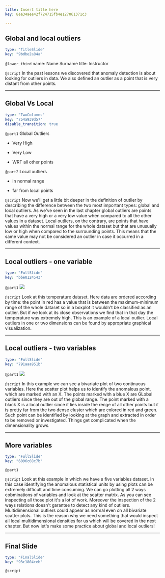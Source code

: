 ```yaml
---
title: Insert title here
key: 8ea34aee42f724715fb4e127061371c3

---
```

## Global and local outliers

```yaml
type: "TitleSlide"
key: "9bdbe2a84a"
```

`@lower_third`
name: Name Surname
title: Instructor


`@script`
In the past lessons we discovered that anomaly detection is about looking for outliers in data. We also defined an outlier as a point that is very distant from other points.


---
## Global Vs Local 

```yaml
type: "TwoColumns"
key: "754a939d57"
disable_transition: true
```

`@part1`
Global Outliers

- Very High

- Very Low

- WRT all other points


`@part2`
Local outliers

- in normal range

- far from local points


`@script`
Now we'll get a little bit deeper in the definition of outlier by describing the difference between the two most important types: global and local outliers. 
As we've seen in the last chapter global outliers are points that have a very high or a very low value when compared to all the other values in a dataset. 
Local outliers, on the contrary, are points that have values within the normal range for the whole dataset but that are unusually low or high when compared to the surrounding points.
This means that the same value may not be considered an outlier in case it occurred in a different context.


---
## Local outliers - one variable

```yaml
type: "FullSlide"
key: "bbe0124543"
```

`@part1`
![](https://assets.datacamp.com/production/repositories/3976/datasets/626f17b3575d9cc611ca82a0fa7a4266d2353856/Slide%203_2.PNG)


`@script`
Look at this temperature dataset. Here data are ordered according by time: the point in red has a value that is between the maximum-minimum range of the whole dataset so in a boxplot it wouldn't be classified as an outlier.
But if we look at its close observations we find that in that day the temperature was extremely high. This is an example of a local outlier. 
Local outliers in one or two dimensions can be found by appropriate graphical visualization.


---
## Local outliers - two variables

```yaml
type: "FullSlide"
key: "791aaa951b"
```

`@part1`
![](https://assets.datacamp.com/production/repositories/3976/datasets/8875ee09699161b4a36484eebe92f9efea2c3395/Slide%204.png)


`@script`
In this example we can see a bivariate plot of two continuous variables. Here the scatter plot helps us to identify the anomalous point, which are marked with an X. 
The points marked with a blue X are GLobal outliers since they are  out of the global range. 
The point marked with a black X is a local outlier since it lies inside the renge of all other points but it is pretty far from the two dense cluster which are colored in red and green. 
Such point can be identified by looking at the graph and extracted in order to be removed or investigated. 
Things get complicated when the dimensionality grows.


---
## More variables

```yaml
type: "FullSlide"
key: "6896c08c7b"
```

`@part1`



`@script`
Look at this example in which we have a five variables dataset. 
In this case identifying the anomalous statistical units by using plots can be extremely difficult and time consuming. We can go plotting all 2 ways cobminations of variables and look at the scatter matrix. As you can see inspecting all those plot it's a lot of work. Moreover the inspection of the 2 ways relations doesn't garantee to detect any kind of outliers. Multidimensional outliers could appear as normal even on all bivariate scatter plots. This is the reason why we need something that would inspect all local multidimensional densities for us which will be covered in the next chapter. But now let's make some practice about global and local outliers!


---
## Final Slide

```yaml
type: "FinalSlide"
key: "93c1804ceb"
```

`@script`


